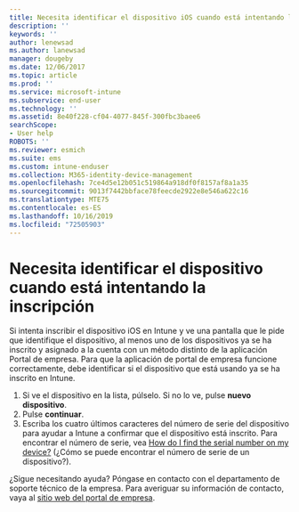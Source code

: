 ```yaml
---
title: Necesita identificar el dispositivo iOS cuando está intentando la inscripción | Microsoft Docs
description: ''
keywords: ''
author: lenewsad
ms.author: lanewsad
manager: dougeby
ms.date: 12/06/2017
ms.topic: article
ms.prod: ''
ms.service: microsoft-intune
ms.subservice: end-user
ms.technology: ''
ms.assetid: 8e40f228-cf04-4077-845f-300fbc3baee6
searchScope:
- User help
ROBOTS: ''
ms.reviewer: esmich
ms.suite: ems
ms.custom: intune-enduser
ms.collection: M365-identity-device-management
ms.openlocfilehash: 7ce4d5e12b051c519864a918df0f8157af8a1a35
ms.sourcegitcommit: 9013f7442bbface78feecde2922e8e546a622c16
ms.translationtype: MTE75
ms.contentlocale: es-ES
ms.lasthandoff: 10/16/2019
ms.locfileid: "72505903"
---
```

# <a name="you-need-to-identify-your-device-when-youre-trying-to-enroll"></a>Necesita identificar el dispositivo cuando está intentando la inscripción

Si intenta inscribir el dispositivo iOS en Intune y ve una pantalla que le pide que identifique el dispositivo, al menos uno de los dispositivos ya se ha inscrito y asignado a la cuenta con un método distinto de la aplicación Portal de empresa. Para que la aplicación de portal de empresa funcione correctamente, debe identificar si el dispositivo que está usando ya se ha inscrito en Intune.

1. Si ve el dispositivo en la lista, púlselo. Si no lo ve, pulse **nuevo dispositivo**.
2. Pulse **continuar**.
3. Escriba los cuatro últimos caracteres del número de serie del dispositivo para ayudar a Intune a confirmar que el dispositivo está inscrito. Para encontrar el número de serie, vea [How do I find the serial number on my device?](how-do-i-find-the-serial-number-on-my-device-ios.md) (¿Cómo se puede encontrar el número de serie de un dispositivo?).

¿Sigue necesitando ayuda? Póngase en contacto con el departamento de soporte técnico de la empresa. Para averiguar su información de contacto, vaya al [sitio web del portal de empresa](https://go.microsoft.com/fwlink/?linkid=2010980).
